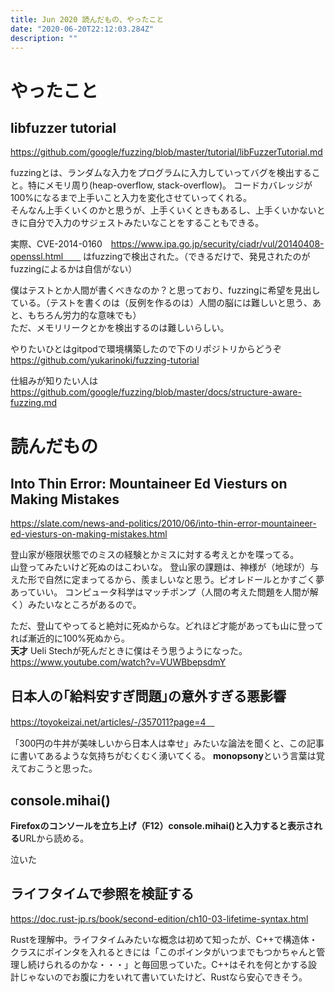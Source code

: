 ```yaml
---
title: Jun 2020 読んだもの、やったこと
date: "2020-06-20T22:12:03.284Z"
description: ""
---
```


# やったこと
## libfuzzer tutorial
https://github.com/google/fuzzing/blob/master/tutorial/libFuzzerTutorial.md  
  
fuzzingとは、ランダムな入力をプログラムに入力していってバグを検出すること。特にメモリ周り(heap-overflow, stack-overflow)。 
コードカバレッジが100%になるまで上手いこと入力を変化させていってくれる。  
そんなん上手くいくのかと思うが、上手くいくときもあるし、上手くいかないときに自分で入力のサジェストみたいなことをすることもできる。  
  
実際、CVE-2014-0160　https://www.ipa.go.jp/security/ciadr/vul/20140408-openssl.html　　 
はfuzzingで検出された。（できるだけで、発見されたのがfuzzingによるかは自信がない）    
  
僕はテストとか人間が書くべきなのか？と思っており、fuzzingに希望を見出している。（テストを書くのは（反例を作るのは）人間の脳には難しいと思う、あと、もちろん労力的な意味でも）    
ただ、メモリリークとかを検出するのは難しいらしい。  
  
やりたいひとはgitpodで環境構築したので下のリポジトリからどうぞ    
https://github.com/yukarinoki/fuzzing-tutorial  
  
仕組みが知りたい人は  
https://github.com/google/fuzzing/blob/master/docs/structure-aware-fuzzing.md  

# 読んだもの
## Into Thin Error: Mountaineer Ed Viesturs on Making Mistakes
https://slate.com/news-and-politics/2010/06/into-thin-error-mountaineer-ed-viesturs-on-making-mistakes.html
  
登山家が極限状態でのミスの経験とかミスに対する考えとかを喋ってる。  
山登ってみたいけど死ぬのはこわいな。
登山家の課題は、神様が（地球が）与えた形で自然に定まってるから、羨ましいなと思う。ピオレドールとかすごく夢あっていい。
コンピュータ科学はマッチポンプ（人間の考えた問題を人間が解く）みたいなところがあるので。
  
ただ、登山てやってると絶対に死ぬからな。どれほど才能があっても山に登ってれば漸近的に100%死ぬから。  
**天才** Ueli Stechが死んだときに僕はそう思うようになった。
https://www.youtube.com/watch?v=VUWBbepsdmY  


## 日本人の｢給料安すぎ問題｣の意外すぎる悪影響
https://toyokeizai.net/articles/-/357011?page=4　     　
    
「300円の牛丼が美味しいから日本人は幸せ」みたいな論法を聞くと、この記事に書いてあるような気持ちがむくむく湧いてくる。
**monopsony**という言葉は覚えておこうと思った。


## console.mihai()
**Firefoxのコンソールを立ち上げ（F12）console.mihai()と入力すると表示される**URLから読める。  

泣いた

## ライフタイムで参照を検証する
https://doc.rust-jp.rs/book/second-edition/ch10-03-lifetime-syntax.html  
   
Rustを理解中。ライフタイムみたいな概念は初めて知ったが、C++で構造体・クラスにポインタを入れるときには「このポインタがいつまでもつかちゃんと管理し続けられるのかな・・・」と毎回思っていた。C++はそれを何とかする設計じゃないのでお腹に力をいれて書いていたけど、Rustなら安心できそう。  
